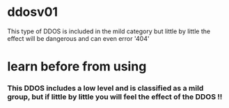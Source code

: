 # ddosv01
This type of DDOS is included in the mild category  but little by little the effect will be dangerous and can even error '404'
# learn before from using
### This DDOS includes a low level and is classified as a mild group, but if little by little you will feel the effect of the DDOS !!
